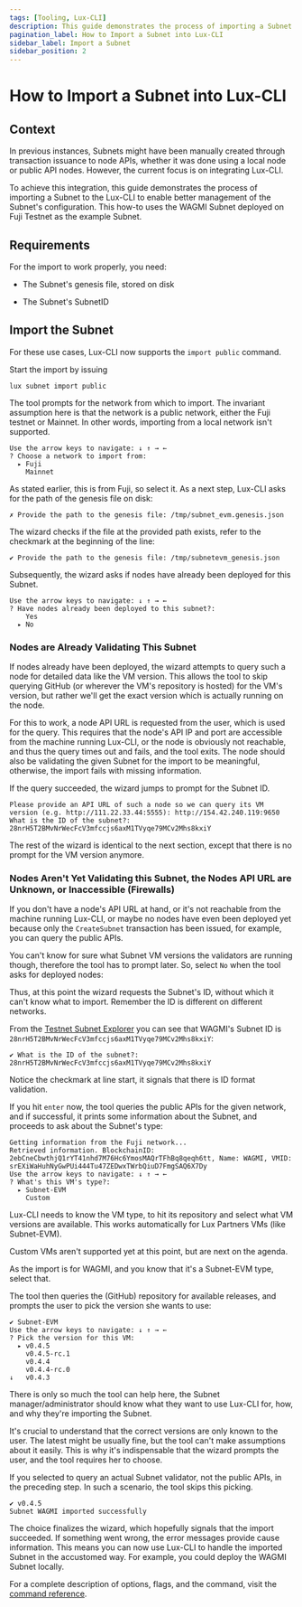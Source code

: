 ```yaml
---
tags: [Tooling, Lux-CLI]
description: This guide demonstrates the process of importing a Subnet to the Lux-CLI to enable better management of the Subnet's configuration. This how-to uses the WAGMI Subnet deployed on Fuji Testnet as the example Subnet. 
pagination_label: How to Import a Subnet into Lux-CLI
sidebar_label: Import a Subnet
sidebar_position: 2
---
```


# How to Import a Subnet into Lux-CLI

## Context

In previous instances, Subnets might have been manually created through transaction issuance to node
APIs, whether it was done using a local node or public API nodes. However, the current focus is on 
integrating Lux-CLI. 

To achieve this integration, this guide demonstrates the process 
of importing a Subnet to the Lux-CLI to enable better management of the Subnet's configuration.
This how-to uses the WAGMI Subnet deployed on Fuji Testnet as the example Subnet.


## Requirements

For the import to work properly, you need:

* The Subnet's genesis file, stored on disk

* The Subnet's SubnetID


## Import the Subnet

For these use cases, Lux-CLI now supports the `import public` command.

Start the import by issuing

```shell
lux subnet import public
```

The tool prompts for the network from which to import.
The invariant assumption here is that the network is a public network,
either the Fuji testnet or Mainnet.
In other words, importing from a local network isn't supported.

```shell
Use the arrow keys to navigate: ↓ ↑ → ←
? Choose a network to import from:
  ▸ Fuji
    Mainnet
```

As stated earlier, this is from Fuji, so select it.
As a next step, Lux-CLI asks for the path of the genesis file on disk:

```shell
✗ Provide the path to the genesis file: /tmp/subnet_evm.genesis.json
```

The wizard checks if the file at the provided path exists,
refer to the checkmark at the beginning of the line:

```shell
✔ Provide the path to the genesis file: /tmp/subnetevm_genesis.json
```

Subsequently, the wizard asks if nodes have already been deployed for this Subnet.

```shell
Use the arrow keys to navigate: ↓ ↑ → ←
? Have nodes already been deployed to this subnet?:
    Yes
  ▸ No
```

### Nodes are Already Validating This Subnet

If nodes already have been deployed, the wizard attempts to query such a node
for detailed data like the VM version. This allows the tool to skip
querying GitHub (or wherever the VM's repository is hosted)
for the VM's version, but rather we'll get the exact version which is actually running on the node.

For this to work, a node API URL is requested from the user, which is used for the query.
This requires that the node's API IP and port are accessible from the machine running
Lux-CLI, or the node is obviously not reachable,
and thus the query times out and fails, and the tool exits.
The node should also be validating the given Subnet for the import to be meaningful,
otherwise, the import fails with missing information.

If the query succeeded, the wizard jumps to prompt for the Subnet ID.

```shell
Please provide an API URL of such a node so we can query its VM version (e.g. http://111.22.33.44:5555): http://154.42.240.119:9650
What is the ID of the subnet?: 28nrH5T2BMvNrWecFcV3mfccjs6axM1TVyqe79MCv2Mhs8kxiY
```

The rest of the wizard is identical to the next section,
except that there is no prompt for the VM version anymore.

### Nodes Aren't Yet Validating this Subnet, the Nodes API URL are Unknown, or Inaccessible (Firewalls)

If you don't have a node's API URL at hand, or it's not reachable
from the machine running Lux-CLI, or maybe no nodes have even been deployed yet because
only the `CreateSubnet` transaction has been issued, for example, you can query the public APIs.

You can't know for sure what Subnet VM versions the validators are running though,
therefore the tool has to prompt later.
So, select `No` when the tool asks for deployed nodes:

Thus, at this point the wizard requests the Subnet's ID, without which it can't know
what to import. Remember the ID is different on different networks.

From the [Testnet Subnet Explorer](https://subnets-test.lux.network/WAGMI)
you can see that WAGMI's Subnet ID is `28nrH5T2BMvNrWecFcV3mfccjs6axM1TVyqe79MCv2Mhs8kxiY`:

```shell
✔ What is the ID of the subnet?: 28nrH5T2BMvNrWecFcV3mfccjs6axM1TVyqe79MCv2Mhs8kxiY
```

Notice the checkmark at line start, it signals that there is ID format validation.

If you hit `enter` now, the tool queries the public APIs for the given network, and if successful,
it prints some information about the Subnet, and proceeds to ask about the Subnet's type:

```shell
Getting information from the Fuji network...
Retrieved information. BlockchainID: 2ebCneCbwthjQ1rYT41nhd7M76Hc6YmosMAQrTFhBq8qeqh6tt, Name: WAGMI, VMID: srEXiWaHuhNyGwPUi444Tu47ZEDwxTWrbQiuD7FmgSAQ6X7Dy
Use the arrow keys to navigate: ↓ ↑ → ←
? What's this VM's type?:
  ▸ Subnet-EVM
    Custom
```

Lux-CLI needs to know the VM type, to hit its repository and select
what VM versions are available.
This works automatically for Lux Partners VMs (like Subnet-EVM).

Custom VMs aren't supported yet at this point, but are next on the agenda.

As the import is for WAGMI, and you know that it's a Subnet-EVM type, select that.

The tool then queries the (GitHub) repository for available releases,
and prompts the user to pick the version she wants to use:

```shell
✔ Subnet-EVM
Use the arrow keys to navigate: ↓ ↑ → ←
? Pick the version for this VM:
  ▸ v0.4.5
    v0.4.5-rc.1
    v0.4.4
    v0.4.4-rc.0
↓   v0.4.3
```

There is only so much the tool can help here, the Subnet manager/administrator
should know what they want to use Lux-CLI for, how,
and why they're importing the Subnet.

It's crucial to understand that the correct versions are only known to the user.
The latest might be usually fine, but the tool can't make assumptions about it easily.
This is why it's indispensable that the wizard prompts the user, and the tool requires her to choose.

If you selected to query an actual Subnet validator, not the public APIs, in the preceding step.
In such a scenario, the tool skips this picking.

```shell
✔ v0.4.5
Subnet WAGMI imported successfully
```

The choice finalizes the wizard, which hopefully signals that the import succeeded.
If something went wrong, the error messages provide cause information.
This means you can now use Lux-CLI to handle the imported Subnet in the accustomed way.
For example, you could deploy the WAGMI Subnet locally.


For a complete description of options, flags, and the command,
visit the [command reference](/tooling/cli.md#subnet-import).

